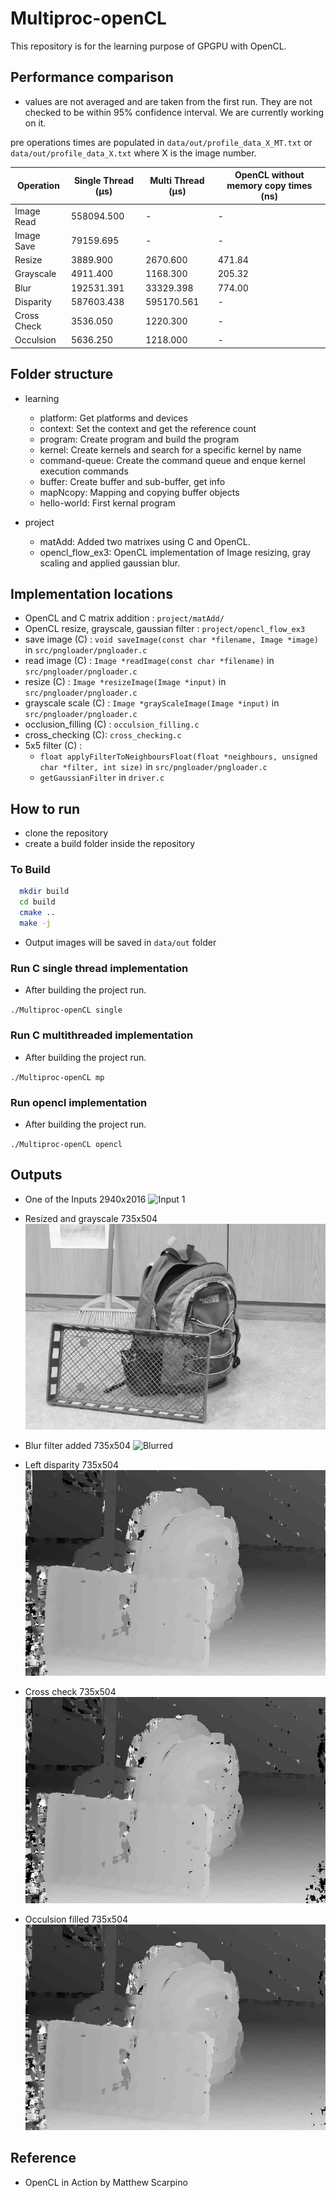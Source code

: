 # Multiproc-openCL
This repository is for the learning purpose of GPGPU with OpenCL.

## Performance comparison
- values are not averaged and are taken from the first run. They are not checked to be within 95% confidence interval. 
We are currently working on it.

pre operations times are populated in `data/out/profile_data_X_MT.txt` or `data/out/profile_data_X.txt` where X is the image number.

| Operation   | Single Thread (μs) | Multi Thread (μs) | OpenCL without memory copy times (ns) |
|-------------|--------------------|-------------------|---------------------------------------|
| Image Read  | 558094.500         | -                 | -                                     |
| Image Save  | 79159.695          | -                 | -                                     |
| Resize      | 3889.900           | 2670.600          | 471.84                                |
| Grayscale   | 4911.400           | 1168.300          | 205.32                                |
| Blur        | 192531.391         | 33329.398         | 774.00                                |
| Disparity   | 587603.438         | 595170.561        | -                                     |
| Cross Check | 3536.050           | 1220.300          | -                                     |
| Occulsion   | 5636.250           | 1218.000          | -                                     |



## Folder structure

- learning
    - platform: Get platforms and devices
    - context: Set the context and get the reference count
    - program: Create program and build the program
    - kernel: Create kernels and search for a specific kernel by name
    - command-queue: Create the command queue and enque kernel execution commands
    - buffer: Create buffer and sub-buffer, get info
    - mapNcopy: Mapping and copying buffer objects
    - hello-world: First kernal program

- project
    - matAdd: Added two matrixes using C and OpenCL.
    - opencl_flow_ex3: OpenCL implementation of Image resizing, gray scaling and applied gaussian blur.

## Implementation locations
- OpenCL and C matrix addition : `project/matAdd/`
- OpenCL resize, grayscale, gaussian filter : `project/opencl_flow_ex3`
- save image (C) : `void saveImage(const char *filename, Image *image)` in `src/pngloader/pngloader.c`
- read image (C) : `Image *readImage(const char *filename)` in `src/pngloader/pngloader.c`
- resize (C) : `Image *resizeImage(Image *input)` in `src/pngloader/pngloader.c`
- grayscale scale (C) : `Image *grayScaleImage(Image *input)` in `src/pngloader/pngloader.c` 
- occlusion_filling (C) : `occulsion_filling.c`
- cross_checking (C): `cross_checking.c`
- 5x5 filter (C) :
    - `float applyFilterToNeighboursFloat(float *neighbours, unsigned char *filter, int size)` in `src/pngloader/pngloader.c`
    - `getGaussianFilter` in `driver.c`

## How to run

- clone the repository
- create a build folder inside the repository

### To Build

```bash
  mkdir build
  cd build
  cmake ..
  make -j
```
- Output images will be saved in `data/out` folder

### Run C single thread implementation
- After building the project run.

`
./Multiproc-openCL single
`

### Run C multithreaded implementation
- After building the project run.

`
./Multiproc-openCL mp
`

### Run opencl implementation
- After building the project run.

`
./Multiproc-openCL opencl
`

## Outputs

- One of the Inputs 2940x2016
![Input 1](data/sample/im0.png)


- Resized and grayscale 735x504
![Scaled down grayscale](docs/image_0_bw.png)


- Blur filter added 735x504
![Blurred](docs/image_0_bw_blurred.png)


- Left disparity 735x504
![Blurred](docs/image_left_disparity.png)


- Cross check 735x504
![Blurred](docs/image_cross_checking_LEFT.png)


- Occulsion filled 735x504
![Output](docs/image_occulsion_filed_LEFT.png)

## Reference

- OpenCL in Action by Matthew Scarpino